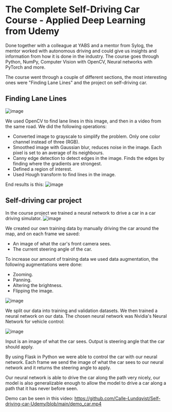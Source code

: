 # The Complete Self-Driving Car Course - Applied Deep Learning from Udemy
Done together with a colleague at YABS and a mentor from Sylog, the mentor worked with autonomous driving and could give us insights and information from how it is done in the industry. The course goes through Python, NumPy, Computer Vision with OpenCV, Neural networks with PyTorch and more.

The course went through a couple of different sections, the most interesting ones were "Finding Lane Lines" and the project on self-driving car. 

## Finding Lane Lines
![image](https://github.com/Calle-Lundqvist/Self-driving-car-Udemy/assets/85300362/08a4a40b-8a20-405f-8a72-e57a2fad9ad2)

We used OpenCV to find lane lines in this image, and then in a video from the same road. We did the following operations:
* Converted image to grayscale to simplify the problem. Only one color channel instead of three (RGB).
* Smoothed image with Gaussian blur, reduces noise in the image. Each pixel is set to an average of its neighbours.
* Canny edge detection to detect edges in the image. Finds the edges by finding where the gradients are strongest.
* Defined a region of interest.
* Used Hough transform to find lines in the image.

End results is this:
![image](https://github.com/Calle-Lundqvist/Self-driving-car-Udemy/assets/85300362/e54aa259-e6df-4f89-9971-da5080888f61)




## Self-driving car project

In the course project we trained a neural network to drive a car in a car driving simulator.
![image](https://github.com/Calle-Lundqvist/Self-driving-car-Udemy/assets/85300362/6b95e9e5-25b4-4c23-be80-449387315b73)

We created our own training data by manually driving the car around the map, and on each frame we saved: 
* An image of what the car's front camera sees.
* The current steering angle of the car.

To increase our amount of training data we used data augmentation, the following augmentations were done:
* Zooming.
* Panning.
* Altering the brightness.
* Flipping the image.

![image](https://github.com/Calle-Lundqvist/Self-driving-car-Udemy/assets/85300362/5c2a25f8-e8a3-4605-be6f-3da5a3a2b7b5)

We split our data into training and validation datasets. We then trained a neural network on our data. The chosen neural network was Nvidia's Neural Network for vehicle control:

![image](https://github.com/Calle-Lundqvist/Self-driving-car-Udemy/assets/85300362/c3deaa56-e9bc-49cc-b655-438c62f494b8)

Input is an image of what the car sees. Output is steering angle that the car should apply. 

By using Flask in Python we were able to control the car with our neural network. Each frame we send the image of what the car sees to our neural network and it returns the steering angle to apply.

Our neural network is able to drive the car along the path very nicely, our model is also generalizable enough to allow the model to drive a car along a path that it has never before seen. 

Demo can be seen in this video: https://github.com/Calle-Lundqvist/Self-driving-car-Udemy/blob/main/demo_car.mp4 
